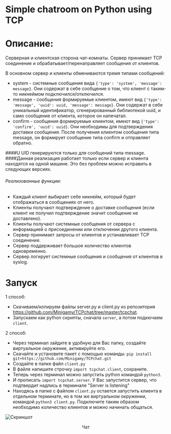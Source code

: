 # Simple chatroom on Python using TCP

# Описание:

Серверная и клиентская сторона чат-комнаты.
Сервер принимает TCP соединение и обрабатывает/перенаправляет сообщения от клиентов.

В основном сервер и клиенты обмениваются тремя типами сообщений:
* system - системные сообщения вида `{'type': 'system', 'message': message}`. Они содержат в себе сообщение о том, что клиент с таким-то никнеймом подключился/отключился.
* message - сообщения формируемые клиентом, имеют вид `{'type': 'message', 'uuid': uuid, 'message': message}`. Они содержат в себе уникальный идентификатор, сгенерированный библиотекой uuid, и само сообщение от клиента, которое он напечатал.
* confirm - cообщения формируемые клиентом, имеют вид `{'type': 'confirm', 'uuid': uuid}`. Они необходимы для подтверждения доставки сообщения. После получения клиентом сообщения типа message, он формирует сообщение типа confirm и отправляет обратно.

####U UID генерируются только для сообщений типа message.
####Данная реализация работает только если сервер и клиента находятся на одной машине. Это без проблем можно исправить в следующих версиях.


###### Реализованные функции:
* Каждый клиент выбирает себе никнейм, который будет отображаться в сообщениях от него.
* Клиенты получают подтверждение о доставке сообщения (если клиент не получил подтверждение значит сообщение не доставлено).
* Клиенты получают системные сообщения от сервера с информацией о присоединении или отключении другого клиента.
* Сервер принимает запросы от клиентов и устанавливает TCP соединение.
* Сервер поддерживает большое количество клиентов одновременно.
* Сервер логирует системные сообщения и сообщения от клиентов в syslog.


# Запуск

1 способ:
* Скачиваем/копируем файлы server.py и client.py из репозитория https://github.com/Minigamy/TCPchat/tree/master/tcpchat.
* Запускаем как python скрипты, сначала `server`, а потом подкючаем `client`.

2 способ:
* Через терминал зайдите в удобную для Вас папку, создайте виртуальное окружение, активируйте его.
* Скачайте и установите пакет с помощью команды: `pip install git+https://github.com/Minigamy/TCPchat.git`
* Создайте в папке файл `client.py`
* В файле напишите строчку `import tcpchat.client`, сохраните.
* Теперь через терминал можно запустить python командой `python3`.
* И прописать `import tcpchat.server`. У Вас запустится сервер, что подтвердит надпись в терминале "Server is listening"
* Находясь в папке с файлом `client.py` остается запустить клиента в отдельном терминате, но в том же виртуальном окружении, командой `python3 client.py`. Подключите таким образом необходимо количество клиентов и можно начинать общаться.


![Скриншот](https://github.com/Minigamy/TCPchat/tree/master/img/chat.jpeg)  
<p align="center">Чат</p>  
